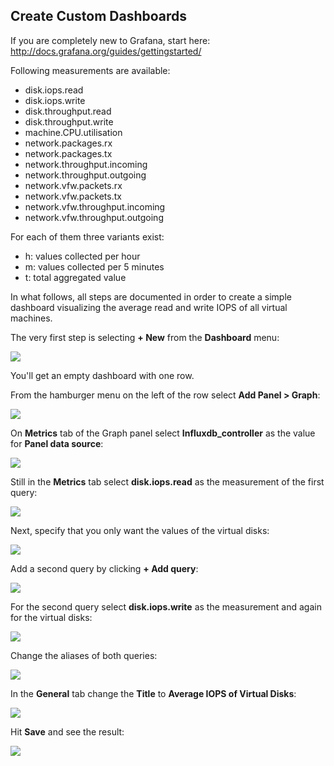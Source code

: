 ## Create Custom Dashboards

If you are completely new to Grafana, start here: http://docs.grafana.org/guides/gettingstarted/

Following measurements are available:
- disk.iops.read
- disk.iops.write
- disk.throughput.read
- disk.throughput.write
- machine.CPU.utilisation
- network.packages.rx
- network.packages.tx
- network.throughput.incoming
- network.throughput.outgoing
- network.vfw.packets.rx
- network.vfw.packets.tx
- network.vfw.throughput.incoming
- network.vfw.throughput.outgoing

For each of them three variants exist:
- h: values collected per hour
- m: values collected per 5 minutes
- t: total aggregated value 

In what follows, all steps are documented in order to create a simple dashboard visualizing the average read and write IOPS of all virtual machines.

The very first step is selecting **+ New** from the **Dashboard** menu:

![](NewDashboard.png)

You'll get an empty dashboard with one row.

From the hamburger menu on the left of the row select **Add Panel > Graph**:

![](AddPanel.png)

On **Metrics** tab of the Graph panel select **Influxdb_controller** as the value for **Panel data source**:

![](PanelDataSource.png)

Still in the **Metrics** tab select **disk.iops.read** as the measurement of the first query:

![](QueryAFromMeasurement.png)

Next, specify that you only want the values of the virtual disks:

![](QueryAFromType.png)

Add a second query by clicking **+ Add query**:

![](AddQuery.png)

For the second query select **disk.iops.write** as the measurement and again for the virtual disks:

![](QueryB.png)

Change the aliases of both queries:

![](ChangeAliases.png)

In the **General** tab change the **Title** to **Average IOPS of Virtual Disks**:

![](ChangePanelTitle.png)

Hit **Save** and see the result:

![](Result.png)
